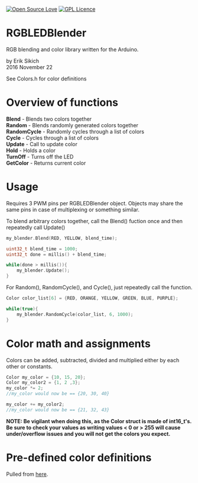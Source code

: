 [![Open Source Love](https://badges.frapsoft.com/os/v1/open-source.svg?v=103)](https://github.com/ellerbrock/open-source-badge/)    [![GPL Licence](https://badges.frapsoft.com/os/gpl/gpl.svg?v=103)](https://opensource.org/licenses/GPL-3.0/)  

RGBLEDBlender
=====================
RGB blending and color library written for the Arduino.

by Erik Sikich  
2016 November 22  

See Colors.h for color definitions  


Overview of functions
=====================
**Blend**       - Blends two colors together  
**Random**      - Blends randomly generated colors together  
**RandomCycle** - Randomly cycles through a list of colors  
**Cycle**       - Cycles through a list of colors  
**Update**      - Call to update color  
**Hold**        - Holds a color  
**TurnOff**     - Turns off the LED  
**GetColor**    - Returns current color

Usage
=====================
Requires 3 PWM pins per RGBLEDBlender object.  Objects may share the same pins in case of multiplexing or something similar.

To blend arbitrary colors together, call the Blend() fuction once and then repeatedly call Update()

```C++
my_blender.Blend(RED, YELLOW, blend_time);

uint32_t blend_time = 1000;
uint32_t done = millis() + blend_time;

while(done > millis()){
    my_blender.Update();
}
```

For Random(), RandomCycle(), and Cycle(), just repeatedly call the function.


```C++
Color color_list[6] = {RED, ORANGE, YELLOW, GREEN, BLUE, PURPLE};

while(true){
    my_blender.RandomCycle(color_list, 6, 1000);
}
```

Color math and assignments
=====================
Colors can be added, subtracted, divided and multiplied either by each other or constants.

```C++
Color my_color = {10, 15, 20};
Color my_color2 = {1, 2 ,3};
my_color *= 2;
//my_color would now be == {20, 30, 40}

my_color += my_color2;
//my_color would now be == {21, 32, 43}
```
**NOTE:  Be vigilant when doing this, as the Color struct is made of int16_t's.  Be sure to check your values as writing values < 0 or > 255 will cause under/overflow issues and you will not get the colors you expect.**


Pre-defined color definitions
=====================
Pulled from [here](http://www.rapidtables.com/web/color/RGB_Color.htm).
